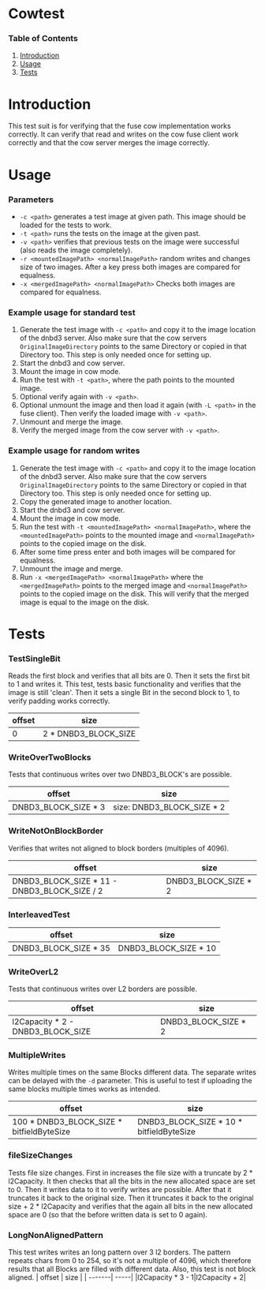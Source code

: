 # Cowtest

### Table of Contents
1. [Introduction](#introduction)
2. [Usage](#usage)
3. [Tests](#tests)



# Introduction

This test suit is for verifying that the fuse cow implementation works correctly. It can verify that read and writes on the cow fuse client work correctly and that the cow server merges the image correctly.


# Usage

### Parameters
- `-c <path>` generates a test image at given path. This image should be loaded for the tests to work.
- `-t <path>` runs the tests on the image at the given past.
- `-v <path>` verifies that previous tests on the image were successful (also reads the image completely).
- `-r <mountedImagePath> <normalImagePath>` random writes and changes size of two images. After a key press both images are compared for equalness. 
- `-x <mergedImagePath> <normalImagePath>` Checks both images are compared for equalness. 
### Example usage for standard test

1. Generate the test image with `-c <path>` and copy it to the image location of the dnbd3 server. Also make sure that the cow servers `OriginalImageDirectory` points to the same Directory or copied in that Directory too. This step is only needed once for  setting up.
2. Start the dnbd3 and cow server.
3. Mount the image in cow mode.
4. Run the test with `-t <path>`, where the path points to the mounted image.
5. Optional verify again with `-v <path>`.
6. Optional unmount the image and then load it again (with `-L <path>` in the fuse client). Then verify the loaded image with `-v <path>`.
7. Unmount and merge the image.
8. Verify the merged image from the cow server with `-v <path>`.

### Example usage for random writes
1. Generate the test image with `-c <path>` and copy it to the image location of the dnbd3 server. Also make sure that the cow servers `OriginalImageDirectory` points to the same Directory or copied in that Directory too. This step is only needed once for  setting up.
2. Copy the generated image to another location.
3. Start the dnbd3 and cow server.
4. Mount the image in cow mode.
5. Run the test with `-t <mountedImagePath> <normalImagePath>`, where the `<mountedImagePath>` points to the mounted image and `<normalImagePath>` points to the copied image on the disk.
6. After some time press enter and both images will be compared for equalness.
7. Unmount the image and merge.
8. Run `-x <mergedImagePath> <normalImagePath>` where the `<mergedImagePath>` points to the merged image and `<normalImagePath>` points to the copied image on the disk. This will verify that the merged image is equal to the image on the disk.



# Tests

### TestSingleBit
Reads the first block and verifies that all bits are 0. Then it sets the first bit to 1 and writes it.
This test, tests basic functionality and verifies that the image is still 'clean'.
Then it sets a single Bit in the second block to 1, to verify padding works correctly.

| offset | size | 
| -------| -----| 
| 0 | 2 * DNBD3_BLOCK_SIZE|


### WriteOverTwoBlocks
Tests that continuous writes over two DNBD3_BLOCK's are possible.

| offset | size | 
| -------| -----| 
| DNBD3_BLOCK_SIZE * 3| size: DNBD3_BLOCK_SIZE * 2|


### WriteNotOnBlockBorder
Verifies that writes not aligned to block borders (multiples of 4096).

| offset | size | 
| -------| -----| 
| DNBD3_BLOCK_SIZE * 11 - DNBD3_BLOCK_SIZE / 2| DNBD3_BLOCK_SIZE * 2 |


### InterleavedTest

| offset | size | 
| -------| -----| 
|DNBD3_BLOCK_SIZE * 35 | DNBD3_BLOCK_SIZE * 10|

### WriteOverL2
Tests that continuous writes over L2 borders are possible.

| offset | size | 
| -------| -----| 
|l2Capacity * 2 - DNBD3_BLOCK_SIZE | DNBD3_BLOCK_SIZE * 2 |


### MultipleWrites
Writes multiple times on the same Blocks different data. The separate writes can be delayed with the `-d` parameter. This is useful to test if uploading the same blocks multiple times works as intended.

| offset | size | 
| -------| -----| 
| 100 * DNBD3_BLOCK_SIZE * bitfieldByteSize | DNBD3_BLOCK_SIZE * 10 * bitfieldByteSize |


### fileSizeChanges
Tests file size changes. First in increases the file size with a truncate by 2 * l2Capacity. It then checks that all the bits in the new allocated space are set to 0. Then it writes data to it to verify writes are possible. After that it truncates it back to the original size. Then it truncates it back to
the original size + 2 * l2Capacity and verifies that the again all bits in the new allocated space are 0 (so that the before written data is set to 0 again).

### LongNonAlignedPattern
This test writes writes an long pattern over 3 l2 borders. The pattern repeats chars from 0 to 254, so it's not a multiple of 4096, which therefore results that all Blocks are filled with different data. Also, this test is not block aligned.
| offset | size | 
| -------| -----| 
|l2Capacity * 3 - 1|l2Capacity + 2|

